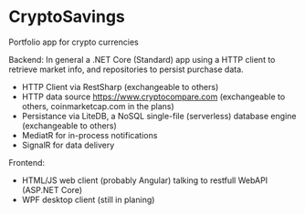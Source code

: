 # CryptoSavings
Portfolio app for crypto currencies

Backend:
In general a .NET Core (Standard) app using a HTTP client to retrieve market info, and repositories to persist purchase data.
- HTTP Client via RestSharp (exchangeable to others)
- HTTP data source https://www.cryptocompare.com (exchangeable to others, coinmarketcap.com in the plans)
- Persistance via LiteDB, a NoSQL single-file (serverless) database engine (exchangeable to others)
- MediatR for in-process notifications
- SignalR for data delivery

Frontend:
- HTML/JS web client (probably Angular) talking to restfull WebAPI (ASP.NET Core)
- WPF desktop client (still in planing)
